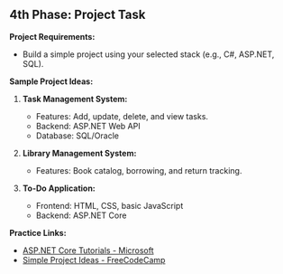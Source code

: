 
## **4th Phase: Project Task**

**Project Requirements:**

- Build a simple project using your selected stack (e.g., C#, ASP.NET, SQL).

**Sample Project Ideas:**

1. **Task Management System:**
    
    - Features: Add, update, delete, and view tasks.
    - Backend: ASP.NET Web API
    - Database: SQL/Oracle
2. **Library Management System:**
    
    - Features: Book catalog, borrowing, and return tracking.
3. **To-Do Application:**
    
    - Frontend: HTML, CSS, basic JavaScript
    - Backend: ASP.NET Core

**Practice Links:**

- [ASP.NET Core Tutorials - Microsoft](https://learn.microsoft.com/en-us/aspnet/core/tutorials/)
- [Simple Project Ideas - FreeCodeCamp](https://www.freecodecamp.org/)
